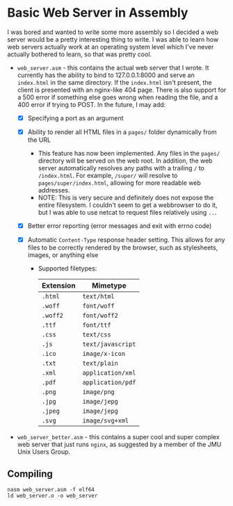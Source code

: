 # Basic Web Server in Assembly

I was bored and wanted to write some more assembly so I decided a web server would be a pretty interesting thing to write. I was able to learn how web servers actually work at an operating system level which I've never actually bothered to learn, so that was pretty cool.

- `web_server.asm` - this contains the actual web server that I wrote. It currently has the ability to bind to 127.0.0.1:8000 and serve an `index.html` in the same directory. If the `index.html` isn't present, the client is presented with an nginx-like 404 page. There is also support for a 500 error if something else goes wrong when reading the file, and a 400 error if trying to POST. In the future, I may add:

  - [x] Specifying a port as an argument
  - [x] Ability to render all HTML files in a `pages/` folder dynamically from the URL
    - This feature has now been implemented. Any files in the `pages/` directory will be served on the web root. In addition, the web server automatically resolves any paths with a trailing `/` to `/index.html`. For example, `/super/` will resolve to `pages/super/index.html`, allowing for more readable web addresses.
    - NOTE: This is very secure and definitely does not expose the entire filesystem. I couldn't seem to get a webbrowser to do it, but I was able to use netcat to request files relatively using `..`.
  - [x] Better error reporting (error messages and exit with errno code)
  - [x] Automatic `Content-Type` response header setting. This allows for any files to be correctly rendered by the browser, such as stylesheets, images, or anything else

    - Supported filetypes:

      | Extension | Mimetype          |
      | --------- | ----------------- |
      | `.html`   | `text/html`       |
      | `.woff`   | `font/woff`       |
      | `.woff2`  | `font/woff2`      |
      | `.ttf`    | `font/ttf`        |
      | `.css`    | `text/css`        |
      | `.js`     | `text/javascript` |
      | `.ico`    | `image/x-icon`    |
      | `.txt`    | `text/plain`      |
      | `.xml`    | `application/xml` |
      | `.pdf`    | `application/pdf` |
      | `.png`    | `image/png`       |
      | `.jpg`    | `image/jepg`      |
      | `.jpeg`   | `image/jepg`      |
      | `.svg`    | `image/svg+xml`   |

- `web_server_better.asm` - this contains a super cool and super complex web server that just runs `nginx`, as suggested by a member of the JMU Unix Users Group.

## Compiling

```properties
nasm web_server.asm -f elf64
ld web_server.o -o web_server
```

